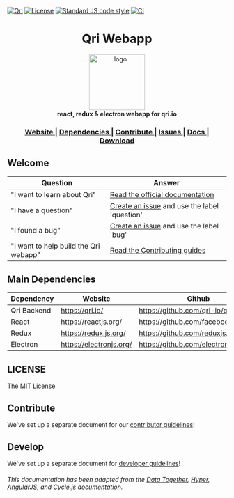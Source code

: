 [![Qri](https://img.shields.io/badge/made%20by-qri-magenta.svg?style=flat-square)](https://qri.io) [![License](https://img.shields.io/github/license/qri-io/frontend.svg?style=flat-square)](./LICENSE) [![Standard JS code style](https://img.shields.io/badge/code%20style-standardJS-green.svg?style=flat-square)](https://standardjs.com/) [![CI](https://img.shields.io/circleci/project/github/qri-io/frontend.svg?style=flat-square)](https://circleci.com/gh/qri-io/frontend)

<h1 align="center">Qri Webapp</h1>

<div align="center">
  <img alt="logo" src="https://qri.io/img/blobs/blob_trio.png" width="128">
</div>
<div align="center">
  <strong>react, redux & electron webapp for qri.io</strong>
</div>

<div align="center">
  <h3>
    <a href="https://qri.io">
      Website
    </a>
    <span> | </span>
    <a href="#dependencies">
      Dependencies
    </a>
    <span> | </span>
    <a href="https://github.com/qri-io/frontend/CONTRIBUTOR.md">
      Contribute
    </a>
    <span> | </span>
    <a href="https://github.com/qri-io/frontend/issues">
      Issues
    </a>
     <span> | </span>
    <a href="https://qri.io/docs/">
      Docs
    </a>
     <span> | </span>
    <a href="https://qri.io/download/">
      Download
    </a>
  </h3>
</div>

## Welcome

| Question | Answer |
|--------|-------|
| "I want to learn about Qri" | [Read the official documentation](https://qri.io/docs/) |
| "I have a question" | [Create an issue](https://github.com/qri-io/frontend/issues) and use the label 'question' |
| "I found a bug" | [Create an issue](https://github.com/qri-io/frontend/issues) and use the label 'bug' |
| "I want to help build the Qri webapp" | [Read the Contributing guides](https://github.com/qri-io/frontend/CONTRIBUTOR.md) |

<a id="dependencies"></a>
## Main Dependencies

| Dependency | Website | Github |
|------|------|------|
| Qri Backend | https://qri.io/ | https://github.com/qri-io/qri/ |
| React | https://reactjs.org/ | https://github.com/facebook/react/ |
| Redux | https://redux.js.org/ | https://github.com/reduxjs/redux |
| Electron | https://electronjs.org/ | https://github.com/electron/electron |


## LICENSE

[The MIT License](https://github.com/cyclejs/cyclejs/blob/master/LICENSE)

## Contribute

We've set up a separate document for our [contributor guidelines](https://github.com/qri-io/frontend/blob/master/CONTRIBUTOR.md)!

## Develop

We've set up a separate document for [developer guidelines](https://github.com/qri-io/frontend/blob/master/DEVELOPER.md)!

###### This documentation has been adapted from the [Data Together](https://github.com/datatogether/datatogether), [Hyper](https://github.com/zeit/hyper), [AngularJS](https://github.com/angular/angularJS), and [Cycle.js](https://github.com/cyclejs/cyclejs) documentation.
